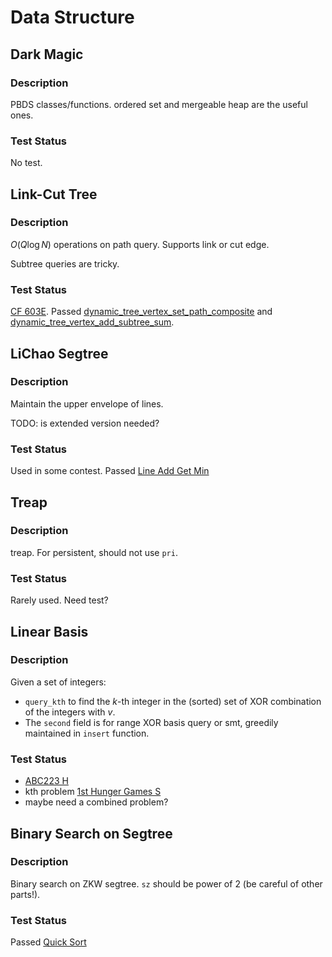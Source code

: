 # Data Structure

## Dark Magic
### Description
PBDS classes/functions.
ordered set and mergeable heap are the useful ones.
### Test Status
No test.

## Link-Cut Tree
### Description
$O(Q\log N)$ operations on path query.
Supports link or cut edge.

Subtree queries are tricky.
### Test Status
[CF 603E](https://codeforces.com/contest/603/submission/248352970).
Passed [dynamic_tree_vertex_set_path_composite](https://judge.yosupo.jp/submission/193553) and [dynamic_tree_vertex_add_subtree_sum](https://judge.yosupo.jp/submission/193554).

## LiChao Segtree
### Description
Maintain the upper envelope of lines.

TODO: is extended version needed?
### Test Status
Used in some contest.
Passed [Line Add Get Min](https://judge.yosupo.jp/submission/194542)

## Treap
### Description
treap. For persistent, should not use `pri`.
### Test Status
Rarely used. Need test?

## Linear Basis
### Description
Given a set of integers:
- `query_kth` to find the $k$-th integer in the (sorted)
    set of XOR combination of the integers with $v$.
- The `second` field is for range XOR basis query or smt,
    greedily maintained in `insert` function.

### Test Status
- [ABC223 H](https://atcoder.jp/contests/abc223/submissions/35070056)
- kth problem [1st Hunger Games S](https://codeforces.com/group/qcIqFPYhVr/contest/203881/problem/S)
- maybe need a combined problem?

## Binary Search on Segtree
### Description
Binary search on ZKW segtree.
`sz` should be power of $2$ (be careful of other parts!).
### Test Status
Passed [Quick Sort](https://codeforces.com/gym/104076/problem/G)
